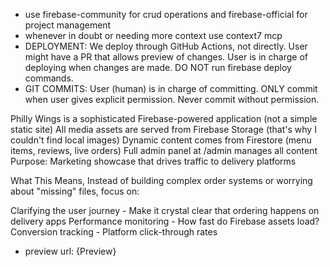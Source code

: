 
- use firebase-community for crud operations and firebase-official for project management
- whenever in doubt or needing more context use context7 mcp
- DEPLOYMENT: We deploy through GitHub Actions, not directly. User might have a PR that allows preview of changes. User is in charge of deploying when changes are made. DO NOT run firebase deploy commands.
- GIT COMMITS: User (human) is in charge of committing. ONLY commit when user gives explicit permission. Never commit without permission.

Philly Wings is a sophisticated Firebase-powered application (not a simple static site)
All media assets are served from Firebase Storage (that's why I couldn't find local images)
Dynamic content comes from Firestore (menu items, reviews, live orders)
Full admin panel at /admin manages all content
Purpose: Marketing showcase that drives traffic to delivery platforms

What This Means,
Instead of building complex order systems or worrying about "missing" files, focus on:

Clarifying the user journey - Make it crystal clear that ordering happens on delivery apps
Performance monitoring - How fast do Firebase assets load?
Conversion tracking - Platform click-through rates


- preview url: {Preview}
